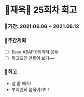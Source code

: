 # 🌼재욱🌼 25회차 회고

### 🥕기간: 2021.06.06 ~ 2021.06.12

### 🍆주간계획

- [ ] Easy ABAP 9회까지 공부
- [ ] 링크드인 만들어 보기~~

### 🥦회고

- 살 좀 빼기! 
- 부지런히 움직이기!!!!
